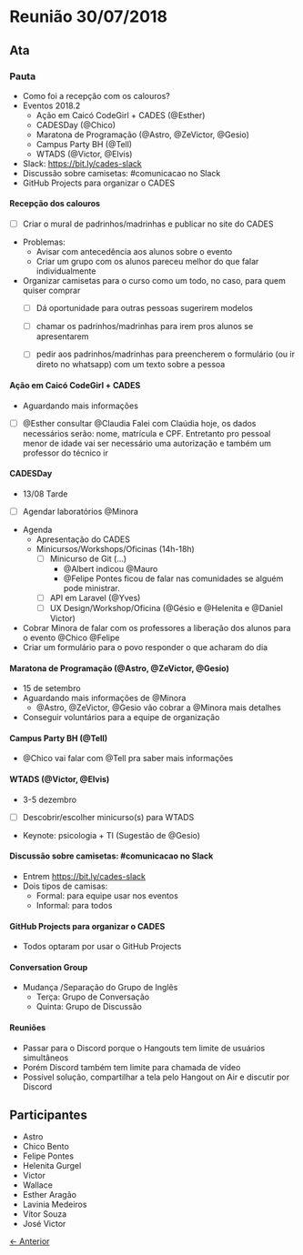 # Reunião 30/07/2018

## Ata

### Pauta

* Como foi a recepção com os calouros?
* Eventos 2018.2
  * Ação em Caicó CodeGirl + CADES (@Esther)
  * CADESDay (@Chico)
  * Maratona de Programação (@Astro, @ZeVictor, @Gesio)
  * Campus Party BH (@Tell)
  * WTADS (@Victor, @Elvis)
* Slack: https://bit.ly/cades-slack 
* Discussão sobre camisetas: #comunicacao no Slack
* GitHub Projects para organizar o CADES


#### Recepção dos calouros

  * [ ] Criar o mural de padrinhos/madrinhas e publicar no site do CADES
  * Problemas:
    * Avisar com antecedência aos alunos sobre o evento
    * Criar um grupo com os alunos pareceu melhor do que falar individualmente
  * Organizar camisetas para o curso como um todo, no caso, para quem quiser comprar
     * [ ] Dá oportunidade para outras pessoas sugerirem modelos
     * [ ] chamar os padrinhos/madrinhas para irem pros alunos se apresentarem
     * [ ] pedir aos padrinhos/madrinhas para preencherem o formulário (ou ir direto no whatsapp) com um texto sobre a pessoa
     
     
#### Ação em Caicó CodeGirl + CADES

  * Aguardando mais informações
  * [ ] @Esther consultar @Claudia
   Falei com Claúdia hoje, os dados necessários serão: nome, matrícula e CPF. 
   Entretanto pro pessoal menor de idade vai ser necessário uma autorização e também um professor do técnico ir


#### CADESDay

  * 13/08 Tarde
  * [ ] Agendar laboratórios @Minora
  * Agenda
    * Apresentação do CADES
    * Minicursos/Workshops/Oficinas (14h-18h)
      * [ ] Minicurso de Git  (...)
        * @Albert indicou @Mauro
        * @Felipe Pontes ficou de falar nas comunidades se alguém pode ministrar.
      * [ ] API em Laravel (@Yves)
      * [ ] UX Design/Workshop/Oficina (@Gésio e @Helenita e @Daniel Victor)
  * Cobrar Minora de falar com os professores a liberação dos alunos para o evento @Chico @Felipe
  * Criar um formulário para o povo responder o que acharam do dia

#### Maratona de Programação (@Astro, @ZeVictor, @Gesio)

* 15 de setembro
* Aguardando mais informações de @Minora
  * @Astro, @ZeVictor, @Gesio vão cobrar a @Minora mais detalhes
* Conseguir voluntários para a equipe de organização  


####  Campus Party BH (@Tell)

* @Chico vai falar com @Tell pra saber mais informações

#### WTADS (@Victor, @Elvis)

* 3-5 dezembro
* [ ] Descobrir/escolher minicurso(s) para WTADS
* Keynote: psicologia + TI (Sugestão de @Gesio)

#### Discussão sobre camisetas: #comunicacao no Slack

* Entrem https://bit.ly/cades-slack
* Dois tipos de camisas:
    * Formal: para equipe usar nos eventos
    * Informal: para todos

#### GitHub Projects para organizar o CADES

* Todos optaram por usar o GitHub Projects

#### Conversation Group

* Mudança /Separação do Grupo de Inglês
  * Terça: Grupo de Conversação
  * Quinta: Grupo de Discussão
  
#### Reuniões

* Passar para o Discord porque o Hangouts tem limite de usuários simultâneos
* Porém Discord também tem limite para chamada de vídeo
* Possível solução, compartilhar a tela pelo Hangout on Air e discutir por Discord

## Participantes

* Astro
* Chico Bento
* Felipe Pontes
* Helenita Gurgel
* Victor
* Wallace
* Esther Aragão
* Lavinia Medeiros
* Vítor Souza
* José Victor


[← Anterior](2018-07-16.md)
